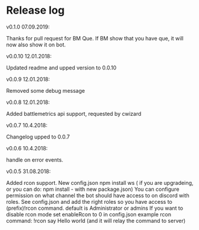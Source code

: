 # Release log
v0.1.0 07.09.2019:

Thanks for pull request for BM Que.
If BM show that you have que, it will now also show it on bot.

v0.0.10 12.01.2018:

Updated readme and upped version to 0.0.10

v0.0.9 12.01.2018:

Removed some debug message

v0.0.8 12.01.2018:

Added battlemetrics api support, requested by cwizard

v0.0.7 10.4.2018:

Changelog upped to 0.0.7

v0.0.6 10.4.2018:

handle on error events.


v0.0.5 31.08.2018: 

Added rcon support. 
New config.json 
npm install ws ( if you are upgradeing, or you can do: npm install - with new package.json)
You can configure permission on what channel the bot should have access to on discord with roles.
See config.json and add the right roles so you have access to (prefix)!rcon command. default is Administrator or admins
If you want to disable rcon mode set enableRcon to 0 in config.json
example rcon command: !rcon say Hello world (and it will relay the command to server)